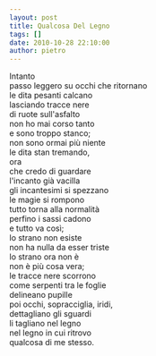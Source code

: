 ```yaml
---
layout: post
title: Qualcosa Del Legno
tags: []
date: 2010-10-28 22:10:00
author: pietro
---
```

Intanto<br/>passo leggero su occhi che ritornano<br/>le dita pesanti calcano<br/>lasciando tracce nere<br/>di ruote sull'asfalto<br/>non ho mai corso tanto<br/>e sono troppo stanco;<br/>non sono ormai più niente<br/>le dita stan tremando,<br/>ora<br/>che credo di guardare<br/>l'incanto già vacilla<br/>gli incantesimi si spezzano<br/>le magie si rompono<br/>tutto torna alla normalità<br/>perfino i sassi cadono<br/>e tutto va così;<br/>lo strano non esiste<br/>non ha nulla da esser triste<br/>lo strano ora non è<br/>non è più cosa vera;<br/>le tracce nere scorrono<br/>come serpenti tra le foglie<br/>delineano pupille<br/>poi occhi, sopracciglia, iridi,<br/>dettagliano gli sguardi<br/>li tagliano nel legno<br/>nel legno in cui ritrovo<br/>qualcosa di me stesso.<br/>
